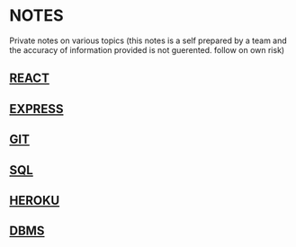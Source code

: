 # NOTES
Private notes on various topics
(this notes is a self prepared by a team and the accuracy of information provided is not guerented. follow on own risk)

## [REACT](REACT)

## [EXPRESS](EXPRESS)

## [GIT](GIT)

## [SQL](SQL)

## [HEROKU](HEROKU)

## [DBMS](DBMS)
